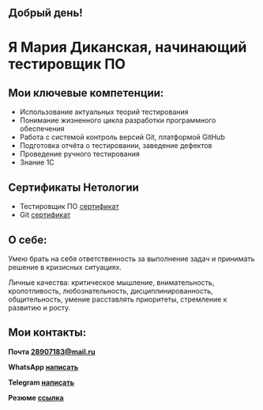 ## Добрый день!
# Я Мария Диканская, начинающий тестировщик ПО

## Мои ключевые компетенции:
- Использование актуальных теорий тестирования
- Понимание жизненного цикла разработки программного обеспечения
- Работа с системой контроль версий Git, платформой GitHub
- Подготовка отчёта о тестировании, заведение дефектов
- Проведение ручного тестирования
- Знание 1С
## Сертификаты Нетологии
- Тестировщик ПО [сертификат](https://drive.google.com/file/d/15ST_B-9W8MyM4sXrbyDLC3O5QWzqNGBA/view?usp=sharing)
- Git [сертификат](https://drive.google.com/file/d/1TN3U30YuBZ8bYqbsDwVAork1LSBMqRAc/view?usp=sharing)
## О себе:
Умею брать на себя ответственность за выполнение задач и принимать решение в кризисных ситуациях.

Личные качества: критическое мышление, внимательность, кропотливость, любознательность, дисциплинированность, общительность, умение расставлять приоритеты, стремление к развитию и росту.

## Мои контакты:
**Почта 28907183@mail.ru**

**WhatsApp [написать](https://wa.me/+79114771614)**

**Telegram [написать](https://t.me/melle_mari)**

**Резюме [ссылка](https://docs.google.com/document/d/1ZxT4oM_qW_dSDmNH_rKCWQsNMk7ZjM4UwisO57lxAzQ/edit)**


<!--
**MaryDik/MaryDik** is a ✨ _special_ ✨ repository because its `README.md` (this file) appears on your GitHub profile.

-->
